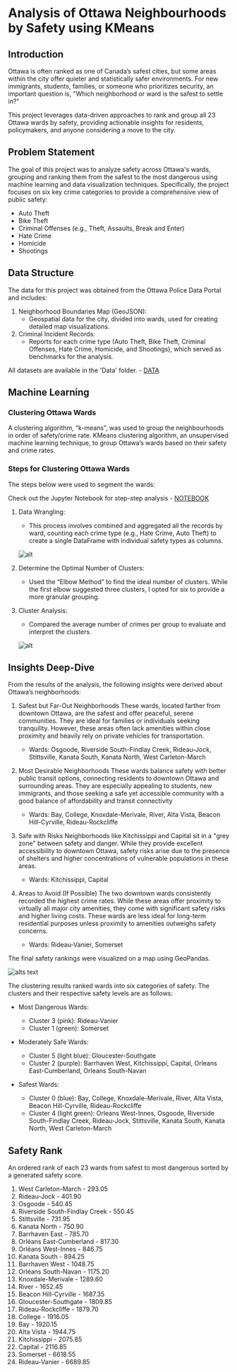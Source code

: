 # Analysis of Ottawa Neighbourhoods by Safety using KMeans


## Introduction
Ottawa is often ranked as one of Canada’s safest cities, but some areas within the city offer quieter and statistically safer environments. For new immigrants, students, families, or someone who prioritizes security, an important question is, "Which neighborhood or ward is the safest to settle in?"

This project leverages data-driven approaches to rank and group all 23 Ottawa wards by safety, providing actionable insights for residents, policymakers, and anyone considering a move to the city.

## Problem Statement
The goal of this project was to analyze safety across Ottawa's wards, grouping and ranking them from the safest to the most dangerous using machine learning and data visualization techniques. Specifically, the project focuses on six key crime categories to provide a comprehensive view of public safety:
- Auto Theft
- Bike Theft
- Criminal Offenses (e.g., Theft, Assaults, Break and Enter)
- Hate Crime
- Homicide
- Shootings

## Data Structure
The data for this project was obtained from the Ottawa Police Data Portal and includes:
1. Neighborhood Boundaries Map (GeoJSON):
    - Geospatial data for the city, divided into wards, used for creating detailed map visualizations.
2. Criminal Incident Records:
    - Reports for each crime type (Auto Theft, Bike Theft, Criminal Offenses, Hate Crime, Homicide, and Shootings), which served as benchmarks for the analysis.

All datasets are available in the 'Data' folder. - [DATA](https://github.com/Lekan-E/Analysis-of-Ottawa-Neighbourhoods-by-Safety/tree/main/Data)

## Machine Learning
### Clustering Ottawa Wards
A clustering algorithm, “k-means”, was used to group the neighbourhoods in order of safety/crime rate. KMeans clustering algorithm, an unsupervised machine learning technique, to group Ottawa’s wards based on their safety and crime rates.

### Steps for Clustering Ottawa Wards
The steps below were used to segment the wards:

Check out the Jupyter Notebook for step-step analysis - [NOTEBOOK](https://github.com/Lekan-E/Analysis-of-Ottawa-Neighbourhoods-by-Safety/blob/main/Analysis%20of%20Ottawa%20Safety%20using%20ML.ipynb)

1. Data Wrangling: 
    - This process involves combined and aggregated all the records by ward, counting each crime type (e.g., Hate Crime, Auto Theft) to create a single DataFrame with individual safety types as columns.

    ![alt](https://github.com/Lekan-E/Analysis-of-Ottawa-Neighbourhoods-by-Safety/blob/6b0901e5d5d9f482be54b07e2f5e97cc7c3354d3/Images/image.png)

2. Determine the Optimal Number of Clusters:
    - Used the “Elbow Method” to find the ideal number of clusters. While the first elbow suggested three clusters, I opted for six to provide a more granular grouping.

3. Cluster Analysis:
    - Compared the average number of crimes per group to evaluate and interpret the clusters.

    ![alt](https://github.com/Lekan-E/Analysis-of-Ottawa-Neighbourhoods-by-Safety/blob/2e1c8ef692d1dee3fea4f5674b7868be050cb4a4/Images/thredcluster.png)


## Insights Deep-Dive
From the results of the analysis, the following insights were derived about Ottawa’s neighborhoods:

1. Safest but Far-Out Neighborhoods
These wards, located farther from downtown Ottawa, are the safest and offer peaceful, serene communities. They are ideal for families or individuals seeking tranquility. However, these areas often lack amenities within close proximity and heavily rely on private vehicles for transportation.
    - Wards: Osgoode, Riverside South-Findlay Creek, Rideau-Jock, Stittsville, Kanata South, Kanata North, West Carleton-March

2. Most Desirable Neighborhoods
These wards balance safety with better public transit options, connecting residents to downtown Ottawa and surrounding areas. They are especially appealing to students, new immigrants, and those seeking a safe yet accessible community with a good balance of affordability and transit connectivity
    - Wards: Bay, College, Knoxdale-Merivale, River, Alta Vista, Beacon Hill-Cyrville, Rideau-Rockcliffe

3. Safe with Risks
Neighborhoods like Kitchissippi and Capital sit in a "grey zone" between safety and danger. While they provide excellent accessibility to downtown Ottawa, safety risks arise due to the presence of shelters and higher concentrations of vulnerable populations in these areas.
    - Wards: Kitchissippi, Capital

4. Areas to Avoid (If Possible)
The two downtown wards consistently recorded the highest crime rates. While these areas offer proximity to virtually all major city amenities, they come with significant safety risks and higher living costs. These wards are less ideal for long-term residential purposes unless proximity to amenities outweighs safety concerns.
    - Wards: Rideau-Vanier, Somerset


The final safety rankings were visualized on a map using GeoPandas.

![alts text](https://github.com/Lekan-E/Analysis-of-Ottawa-Neighbourhoods-by-Safety/blob/abbe9f00112a2091c6a5e5208ec2fbf2d7e2131c/Images/clustermap2.png)

The clustering results ranked wards into six categories of safety. The clusters and their respective safety levels are as follows:

- Most Dangerous Wards:
    - Cluster 3 (pink): Rideau-Vanier
    - Cluster 1 (green): Somerset

- Moderately Safe Wards:
    - Cluster 5 (light blue): Gloucester-Southgate
    - Cluster 2 (purple): Barrhaven West, Kitchissippi, Capital, Orleans East-Cumberland, Orleans South-Navan

- Safest Wards:
    - Cluster 0 (blue): Bay, College, Knoxdale-Merivale, River, Alta Vista, Beacon Hill-Cyrville, Rideau-Rockcliffe
    - Cluster 4 (light green): Orleans West-Innes, Osgoode, Riverside South-Findlay Creek, Rideau-Jock, Stittsville, Kanata South, Kanata North, West Carleton-March

## Safety Rank
An ordered rank of each 23 wards from safest to most dangerous sorted by a generated safety score.
1. West Carleton-March - 293.05
2. Rideau-Jock - 401.90
3. Osgoode - 540.45
4. Riverside South-Findlay Creek - 550.45
5. Stittsville - 731.95
6. Kanata North	- 750.90
7. Barrhaven East - 785.70
8. Orléans East-Cumberland - 817.30
9. Orléans West-Innes - 846.75
10. Kanata South - 894.25
11. Barrhaven West - 1048.75
12.	Orléans South-Navan - 1175.20
13.	Knoxdale-Merivale - 1289.60
14.	River - 1652.45
15.	Beacon Hill-Cyrville - 1687.35
16.	Gloucester-Southgate - 1809.85
17.	Rideau-Rockcliffe - 1879.70
18.	College - 1916.05
19.	Bay	- 1920.15
20.	Alta Vista - 1944.75
21.	Kitchissippi - 2075.85
22.	Capital - 2116.85
23.	Somerset - 6618.55
24.	Rideau-Vanier - 6689.85
